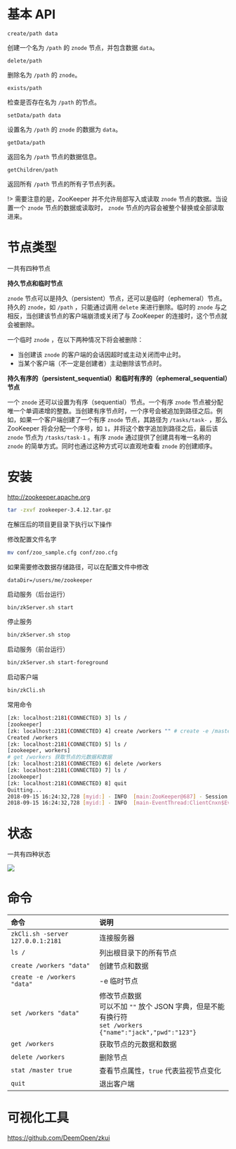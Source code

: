 # 基本 API

`create/path data`

创建一个名为 `/path` 的 `znode` 节点，并包含数据 `data`。

`delete/path`

删除名为 `/path` 的 `znode`。

`exists/path`

检查是否存在名为 `/path` 的节点。

`setData/path data`

设置名为 `/path` 的 `znode` 的数据为 `data`。

`getData/path`

返回名为 `/path` 节点的数据信息。

`getChildren/path`

返回所有 `/path` 节点的所有子节点列表。

!> 需要注意的是，ZooKeeper 并不允许局部写入或读取 `znode` 节点的数据。当设置一个 `znode` 节点的数据或读取时， `znode` 节点的内容会被整个替换或全部读取进来。

# 节点类型

一共有四种节点

**持久节点和临时节点**

`znode` 节点可以是持久（persistent）节点，还可以是临时（ephemeral）节点。持久的 `znode`，如 `/path` ，只能通过调用 `delete` 来进行删除。临时的 `znode` 与之相反，当创建该节点的客户端崩溃或关闭了与 ZooKeeper 的连接时，这个节点就会被删除。

一个临时 `znode` ，在以下两种情况下将会被删除：

* 当创建该 `znode` 的客户端的会话因超时或主动关闭而中止时。
* 当某个客户端（不一定是创建者）主动删除该节点时。

**持久有序的（persistent_sequential）和临时有序的（ephemeral_sequential）节点**

一个 `znode` 还可以设置为有序（sequential）节点。一个有序 `znode` 节点被分配唯一个单调递增的整数。当创建有序节点时，一个序号会被追加到路径之后。例如，如果一个客户端创建了一个有序 `znode` 节点，其路径为 `/tasks/task-` ，那么 ZooKeeper 将会分配一个序号，如 `1`，并将这个数字追加到路径之后，最后该 `znode` 节点为 `/tasks/task-1` 。有序 `znode` 通过提供了创建具有唯一名称的 `znode` 的简单方式。同时也通过这种方式可以直观地查看 `znode` 的创建顺序。

# 安装

http://zookeeper.apache.org

``` bash
tar -zxvf zookeeper-3.4.12.tar.gz
```

在解压后的项目更目录下执行以下操作

修改配置文件名字

``` bash
mv conf/zoo_sample.cfg conf/zoo.cfg
```

如果需要修改数据存储路径，可以在配置文件中修改

```
dataDir=/users/me/zookeeper
```

启动服务（后台运行）

``` bash
bin/zkServer.sh start
```

停止服务

``` bash
bin/zkServer.sh stop
```

启动服务（前台运行）

``` bash
bin/zkServer.sh start-foreground
```

启动客户端

``` bash
bin/zkCli.sh
```

常用命令

``` bash
[zk: localhost:2181(CONNECTED) 3] ls /
[zookeeper]
[zk: localhost:2181(CONNECTED) 4] create /workers "" # create -e /master 临时节点
Created /workers
[zk: localhost:2181(CONNECTED) 5] ls /
[zookeeper, workers]
# get /workers 获取节点的元数据和数据
[zk: localhost:2181(CONNECTED) 6] delete /workers
[zk: localhost:2181(CONNECTED) 7] ls /
[zookeeper]
[zk: localhost:2181(CONNECTED) 8] quit
Quitting...
2018-09-15 16:24:32,728 [myid:] - INFO  [main:ZooKeeper@687] - Session: 0x100001b72600000 closed
2018-09-15 16:24:32,728 [myid:] - INFO  [main-EventThread:ClientCnxn$EventThread@521] - EventThread shut down for session: 0x100001b72600000
```

# 状态

一共有四种状态

![](https://pikachu666.oss-cn-hongkong.aliyuncs.com/images/20180915163142.png)

# 命令

| 命令 | 说明 | 
|:-----|:--------
| `zkCli.sh -server 127.0.0.1:2181` | 连接服务器
| `ls /` | 列出根目录下的所有节点
| `create /workers "data"` | 创建节点和数据
| `create -e /workers "data"` | -e 临时节点
| `set /workers "data"` | 修改节点数据 <br/> 可以不加 `""` 放个 JSON 字典，但是不能有换行符 <br /> `set /workers {"name":"jack","pwd":"123"}`
| `get /workers` | 获取节点的元数据和数据
| `delete /workers` | 删除节点
| `stat /master true` | 查看节点属性，`true` 代表监视节点变化
| `quit` | 退出客户端

# 可视化工具

https://github.com/DeemOpen/zkui